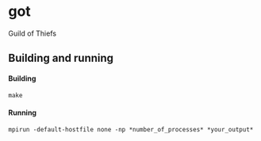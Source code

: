 got
===

Guild of Thiefs
## Building and running

#### Building
```
make
```

#### Running
```
mpirun -default-hostfile none -np *number_of_processes* *your_output*
```
